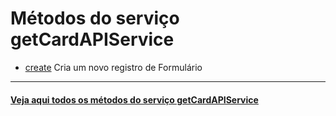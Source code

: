 # Métodos do serviço getCardAPIService

- [create](create/README.md)
  Cria um novo registro de Formulário

---

#### [Veja aqui todos os métodos do serviço getCardAPIService](https://api.fluig.com/old/sdk/com/fluig/sdk/service/CardAPIService.html)
